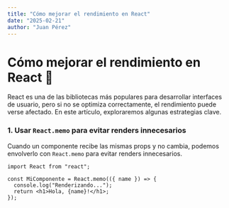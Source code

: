 ```yaml
---
title: "Cómo mejorar el rendimiento en React"
date: "2025-02-21"
author: "Juan Pérez"
---
```


# Cómo mejorar el rendimiento en React 🚀

React es una de las bibliotecas más populares para desarrollar interfaces de usuario, pero si no se optimiza correctamente, el rendimiento puede verse afectado. En este artículo, exploraremos algunas estrategias clave.

### 1. Usar `React.memo` para evitar renders innecesarios

Cuando un componente recibe las mismas props y no cambia, podemos envolverlo con `React.memo` para evitar renders innecesarios.

```tsx
import React from "react";

const MiComponente = React.memo(({ name }) => {
  console.log("Renderizando...");
  return <h1>Hola, {name}!</h1>;
});
```
